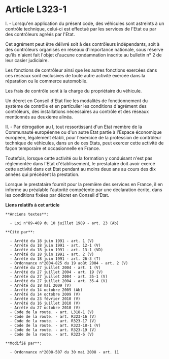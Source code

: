 # Article L323-1

I. - Lorsqu'en application du présent code, des véhicules sont astreints à un contrôle technique, celui-ci est effectué par
les services de l'Etat ou par des contrôleurs agréés par l'Etat. 

Cet agrément peut être délivré soit à des contrôleurs indépendants, soit à des contrôleurs organisés en réseaux d'importance
nationale, sous réserve qu'ils n'aient fait l'objet d'aucune condamnation inscrite au bulletin n° 2 de leur casier
judiciaire. 

Les fonctions de contrôleur ainsi que les autres fonctions exercées dans ces réseaux sont exclusives de toute autre activité
exercée dans la réparation ou le commerce automobile. 

Les frais de contrôle sont à la charge du propriétaire du véhicule. 

Un décret en Conseil d'Etat fixe les modalités de fonctionnement du système de contrôle et en particulier les conditions
d'agrément des contrôleurs, des installations nécessaires au contrôle et des réseaux mentionnés au deuxième alinéa. 

II. - Par dérogation au I, tout ressortissant d'un Etat membre de la Communauté européenne ou d'un autre Etat partie à
l'Espace économique européen, légalement établi, pour l'exercice de la profession de contrôleur technique de véhicules, dans
un de ces Etats, peut exercer cette activité de façon temporaire et occasionnelle en France. 

Toutefois, lorsque cette activité ou la formation y conduisant n'est pas réglementée dans l'Etat d'établissement, le
prestataire doit avoir exercé cette activité dans cet Etat pendant au moins deux ans au cours des dix années qui précèdent la
prestation. 

Lorsque le prestataire fournit pour la première des services en France, il en informe au préalable l'autorité compétente par
une déclaration écrite, dans les conditions fixées par décret en Conseil d'Etat.

**Liens relatifs à cet article**

	**Anciens textes**:

	  - Loi n°89-469 du 10 juillet 1989 - art. 23 (Ab)

	**Cité par**:

	  - Arrêté du 18 juin 1991 - art. 1 (V)
	  - Arrêté du 18 juin 1991 - art. 12-1 (V)
	  - Arrêté du 18 juin 1991 - art. 13-1 (VD)
	  - Arrêté du 18 juin 1991 - art. 2 (V)
	  - Arrêté du 18 juin 1991 - art. 26-3 (T)
	  - Ordonnance n°2004-825 du 19 août 2004 - art. 2 (V)
	  - Arrêté du 27 juillet 2004 - art. 1 (V)
	  - Arrêté du 27 juillet 2004 - art. 19 (V)
	  - Arrêté du 27 juillet 2004 - art. 35-1 (V)
	  - Arrêté du 27 juillet 2004 - art. 35-4 (V)
	  - Arrêté du 18 mai 2009 (V)
	  - Arrêté du 14 octobre 2009 (Ab)
	  - Arrêté du 14 octobre 2009 (V)
	  - Arrêté du 23 février 2010 (V)
	  - Arrêté du 16 juillet 2010 (V)
	  - Arrêté du 27 octobre 2010 (V)
	  - Code de la route. - art. L318-1 (V)
	  - Code de la route. - art. R323-16 (V)
	  - Code de la route. - art. R323-17 (V)
	  - Code de la route. - art. R323-18-1 (V)
	  - Code de la route. - art. R323-19 (V)
	  - Code de la route. - art. R323-6 (V)

	**Modifié par**:

	  - Ordonnance n°2008-507 du 30 mai 2008 - art. 11
